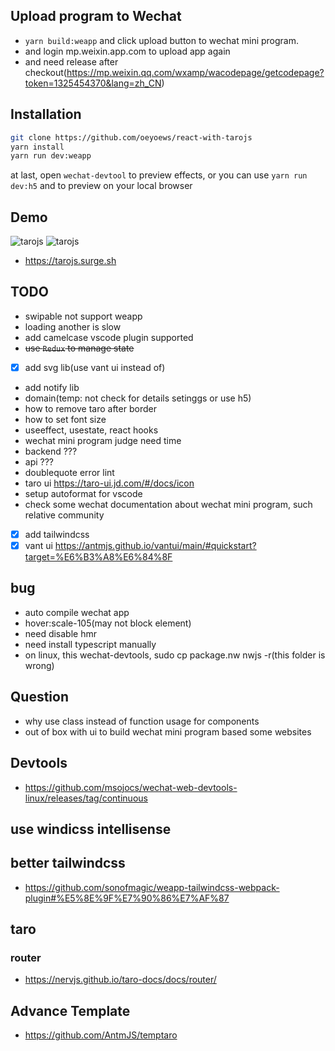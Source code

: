 ## Upload program to Wechat

- `yarn build:weapp` and click upload button to wechat mini program.
- and login mp.weixin.app.com to upload app again
- and need release after checkout(https://mp.weixin.qq.com/wxamp/wacodepage/getcodepage?token=1325454370&lang=zh_CN)

## Installation

```bash
git clone https://github.com/oeyoews/react-with-tarojs
yarn install
yarn run dev:weapp
```

at last, open `wechat-devtool` to preview effects, or you can use `yarn run dev:h5` and to preview on your local browser

## Demo

![tarojs](https://i.imgur.com/ghE4Ap4.png)
![tarojs](https://i.imgur.com/uoJwR0y.png)

- https://tarojs.surge.sh

## TODO

- swipable not support weapp
- loading another is slow
- add camelcase vscode plugin supported
- ~~use `Redux` to manage state~~
- [x] add svg lib(use vant ui instead of)
- add notify lib
- domain(temp: not check for details setinggs or use h5)
- how to remove taro after border
- how to set font size
- useeffect, usestate, react hooks
- wechat mini program judge need time
- backend ???
- api ???
- doublequote error lint
- taro ui https://taro-ui.jd.com/#/docs/icon
- setup autoformat for vscode
- check some wechat documentation about wechat mini program, such relative community
- [x] add tailwindcss
- [x] vant ui https://antmjs.github.io/vantui/main/#quickstart?target=%E6%B3%A8%E6%84%8F

## bug

- auto compile wechat app
- hover:scale-105(may not block element)
- need disable hmr
- need install typescript manually
- on linux, this wechat-devtools, sudo cp package.nw nwjs -r(this folder is wrong)

## Question

- why use class instead of function usage for components
- out of box with ui to build wechat mini program based some websites

## Devtools

- https://github.com/msojocs/wechat-web-devtools-linux/releases/tag/continuous

## use windicss intellisense

## better tailwindcss

- https://github.com/sonofmagic/weapp-tailwindcss-webpack-plugin#%E5%8E%9F%E7%90%86%E7%AF%87

## taro

### router

- https://nervjs.github.io/taro-docs/docs/router/

## Advance Template

- https://github.com/AntmJS/temptaro
